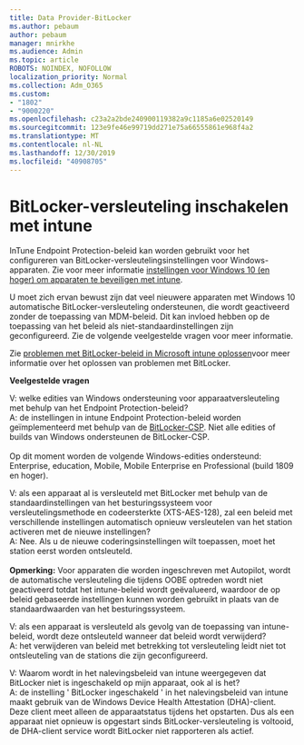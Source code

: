 ```yaml
---
title: Data Provider-BitLocker
ms.author: pebaum
author: pebaum
manager: mnirkhe
ms.audience: Admin
ms.topic: article
ROBOTS: NOINDEX, NOFOLLOW
localization_priority: Normal
ms.collection: Adm_O365
ms.custom:
- "1802"
- "9000220"
ms.openlocfilehash: c23a2a2bde240900119382a9c1185a6e02520149
ms.sourcegitcommit: 123e9fe46e99719dd271e75a66555861e968f4a2
ms.translationtype: MT
ms.contentlocale: nl-NL
ms.lasthandoff: 12/30/2019
ms.locfileid: "40908705"
---
```

# <a name="enabling-bitlocker-encryption-with-intune"></a>BitLocker-versleuteling inschakelen met intune

 InTune Endpoint Protection-beleid kan worden gebruikt voor het configureren van BitLocker-versleutelingsinstellingen voor Windows-apparaten. Zie voor meer informatie [instellingen voor Windows 10 (en hoger) om apparaten te beveiligen met intune](https://docs.microsoft.com/intune/endpoint-protection-windows-10#windows-encryption).
 
U moet zich ervan bewust zijn dat veel nieuwere apparaten met Windows 10 automatische BitLocker-versleuteling ondersteunen, die wordt geactiveerd zonder de toepassing van MDM-beleid. Dit kan invloed hebben op de toepassing van het beleid als niet-standaardinstellingen zijn geconfigureerd. Zie de volgende veelgestelde vragen voor meer informatie.
 
Zie [problemen met BitLocker-beleid in Microsoft intune oplossen](https://docs.microsoft.com/intune/protect/troubleshoot-bitlocker-policies)voor meer informatie over het oplossen van problemen met BitLocker.
 
 
**Veelgestelde vragen**

 V: welke edities van Windows ondersteuning voor apparaatversleuteling met behulp van het Endpoint Protection-beleid?<br>
 A: de instellingen in intune Endpoint Protection-beleid worden geïmplementeerd met behulp van de [BitLocker-CSP](https://docs.microsoft.com/windows/client-management/mdm/bitlocker-csp). Niet alle edities of builds van Windows ondersteunen de BitLocker-CSP. <br><br>
      Op dit moment worden de volgende Windows-edities ondersteund: Enterprise, education, Mobile, Mobile Enterprise en Professional (build 1809 en hoger).
 
V: als een apparaat al is versleuteld met BitLocker met behulp van de standaardinstellingen van het besturingssysteem voor versleutelingsmethode en codeersterkte (XTS-AES-128), zal een beleid met verschillende instellingen automatisch opnieuw versleutelen van het station activeren met de nieuwe instellingen?<br>
A: Nee. Als u de nieuwe coderingsinstellingen wilt toepassen, moet het station eerst worden ontsleuteld.<br><br>
**Opmerking:** Voor apparaten die worden ingeschreven met Autopilot, wordt de automatische versleuteling die tijdens OOBE optreden wordt niet geactiveerd totdat het intune-beleid wordt geëvalueerd, waardoor de op beleid gebaseerde instellingen kunnen worden gebruikt in plaats van de standaardwaarden van het besturingssysteem.
 
V: als een apparaat is versleuteld als gevolg van de toepassing van intune-beleid, wordt deze ontsleuteld wanneer dat beleid wordt verwijderd?<br>
A: het verwijderen van beleid met betrekking tot versleuteling leidt niet tot ontsleuteling van de stations die zijn geconfigureerd.
 
V: Waarom wordt in het nalevingsbeleid van intune weergegeven dat BitLocker niet is ingeschakeld op mijn apparaat, ook al is het?<br>
A: de instelling ' BitLocker ingeschakeld ' in het nalevingsbeleid van intune maakt gebruik van de Windows Device Health Attestation (DHA)-client. Deze client meet alleen de apparaatstatus tijdens het opstarten. Dus als een apparaat niet opnieuw is opgestart sinds BitLocker-versleuteling is voltooid, de DHA-client service wordt BitLocker niet rapporteren als actief.
 
 